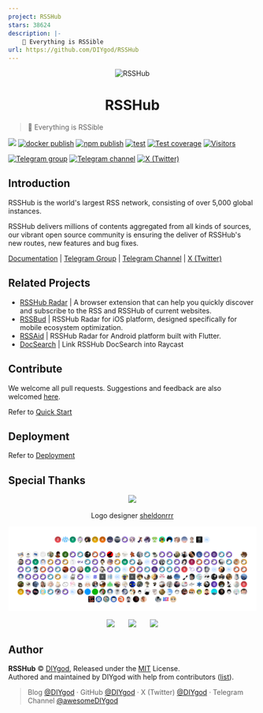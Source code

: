 ```yaml
---
project: RSSHub
stars: 38624
description: |-
    🧡 Everything is RSSible
url: https://github.com/DIYgod/RSSHub
---
```


<p align="center">
<img src="https://docs.rsshub.app/img/logo.png" alt="RSSHub" width="100">
</p>
<h1 align="center">RSSHub</h1>

> 🧡 Everything is RSSible

[![](https://img.shields.io/badge/dynamic/json?url=https://rsshub-analytics.diygod.workers.dev/&query=requests&color=F38020&label=requests&logo=cloudflare&style=flat-square&suffix=/month)](https://rsshub.app)
[![docker publish](https://img.shields.io/docker/pulls/diygod/rsshub?label=docker%20pulls&logo=docker&style=flat-square)](https://hub.docker.com/r/diygod/rsshub)
[![npm publish](https://img.shields.io/npm/dt/rsshub?label=npm%20downloads&logo=npm&style=flat-square)](https://www.npmjs.com/package/rsshub)
[![test](https://img.shields.io/github/actions/workflow/status/DIYgod/RSSHub/test.yml?branch=master&label=test&logo=github&style=flat-square)](https://github.com/DIYgod/RSSHub/actions/workflows/test.yml?query=event%3Apush+branch%3Amaster)
[![Test coverage](https://img.shields.io/codecov/c/github/DIYgod/RSSHub.svg?style=flat-square&logo=codecov)](https://app.codecov.io/gh/DIYgod/RSSHub/branch/master)
[![Visitors](https://hitscounter.dev/api/hit?url=https%3A%2F%2Fgithub.com%2FDIYgod%2FRSSHub&label=RSS+lovers&icon=rss-fill&color=%23ff752e)](https://github.com/DIYgod/RSSHub)

[![Telegram group](https://img.shields.io/badge/dynamic/json?url=https%3A%2F%2Fapi.swo.moe%2Fstats%2Ftelegram%2Frsshub&query=count&color=2CA5E0&label=Telegram%20Group&logo=telegram&cacheSeconds=3600&style=flat-square)](https://t.me/rsshub) [![Telegram channel](https://img.shields.io/badge/dynamic/json?url=https%3A%2F%2Fapi.swo.moe%2Fstats%2Ftelegram%2FawesomeRSSHub&query=count&color=2CA5E0&label=Telegram%20Channel&logo=telegram&cacheSeconds=3600&style=flat-square)](https://t.me/awesomeRSSHub) [![X (Twitter)](https://img.shields.io/badge/any_text-Follow-blue?color=2CA5E0&label=Twitter&logo=X&cacheSeconds=3600&style=flat-square)](https://x.com/intent/follow?screen_name=_RSSHub)

## Introduction

RSSHub is the world's largest RSS network, consisting of over 5,000 global instances.

RSSHub delivers millions of contents aggregated from all kinds of sources, our vibrant open source community is ensuring the deliver of RSSHub's new routes, new features and bug fixes.

[Documentation](https://docs.rsshub.app) | [Telegram Group](https://t.me/rsshub) | [Telegram Channel](https://t.me/awesomeRSSHub) | [X (Twitter)](https://x.com/intent/follow?screen_name=_RSSHub)

## Related Projects

-   [RSSHub Radar](https://github.com/DIYgod/RSSHub-Radar) | A browser extension that can help you quickly discover and subscribe to the RSS and RSSHub of current websites.
-   [RSSBud](https://github.com/Cay-Zhang/RSSBud) | RSSHub Radar for iOS platform, designed specifically for mobile ecosystem optimization.
-   [RSSAid](https://github.com/LeetaoGoooo/RSSAid) | RSSHub Radar for Android platform built with Flutter.
-   [DocSearch](https://github.com/Fatpandac/DocSearch) | Link RSSHub DocSearch into Raycast

## Contribute

We welcome all pull requests. Suggestions and feedback are also welcomed [here](https://github.com/DIYgod/RSSHub/issues).

Refer to [Quick Start](https://docs.rsshub.app/joinus/)

## Deployment

Refer to [Deployment](https://docs.rsshub.app/deploy/)

## Special Thanks

<div align="center">

[![](https://opencollective.com/RSSHub/contributors.svg?width=890)](https://github.com/DIYgod/RSSHub/graphs/contributors)

Logo designer [sheldonrrr](https://dribbble.com/sheldonrrr)

[![](https://raw.githubusercontent.com/DIYgod/sponsors/main/sponsors.simple.svg)](https://github.com/DIYgod/sponsors)

<a href="https://www.cloudflare.com" target="_blank"><img height="50px" src="https://i.imgur.com/7Ph27Fq.png"></a>&nbsp;&nbsp;&nbsp;&nbsp;&nbsp;&nbsp;&nbsp;<a href="https://www.netlify.com" target="_blank"><img height="40px" src="https://i.imgur.com/cU01915.png"></a>&nbsp;&nbsp;&nbsp;&nbsp;&nbsp;&nbsp;&nbsp;<a href="https://1password.com" target="_blank"><img height="40px" src="https://i.imgur.com/a2XjflO.png"></a>
</div>

## Author

**RSSHub** © [DIYgod](https://github.com/DIYgod), Released under the [MIT](./LICENSE) License.<br>
Authored and maintained by DIYgod with help from contributors ([list](https://github.com/DIYgod/RSSHub/contributors)).

> Blog [@DIYgod](https://diygod.cc) · GitHub [@DIYgod](https://github.com/DIYgod) · X (Twitter) [@DIYgod](https://x.com/DIYgod) · Telegram Channel [@awesomeDIYgod](https://t.me/awesomeDIYgod)

